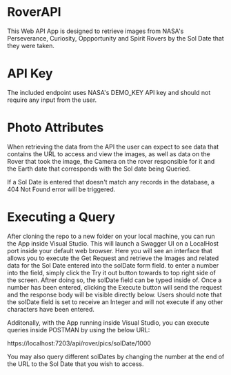 # RoverAPI
This Web API App is designed to retrieve images from NASA's Perseverance, Curiosity, Oppportunity and Spirit Rovers by the Sol Date that they were taken.

# API Key
The included endpoint uses NASA's DEMO_KEY API key and should not require any input from the user.

# Photo Attributes
When retrieving the data from the API the user can expect to see data that contains the URL to access and view the images, as well as data on the Rover that took the image, the Camera on the rover responsible for it and the Earth date that corresponds with the Sol date being Queried.

If a Sol Date is entered that doesn't match any records in the database, a 404 Not Found error will be triggered.

# Executing a Query
After cloning the repo to a new folder on your local machine, you can run the App inside Visual Studio. This will launch a Swagger UI on a LocalHost port inside your default web browser. Here you will see an interface that allows you to execute the Get Request and retrieve the Images and related data for the Sol Date entered into the solDate form field. to enter a number into the field, simply click the Try it out button towards to top right side of the screen. Aftrer doing so, the solDate field can be typed inside of. Once a number has been entered, clicking the Execute button will send the request and the response body will be visible directly below. Users should note that the solDate field is set to receive an Integer and will not execute if any other characters have been entered.

Additonally, with the App running inside Visual Studio, you can execute queries inside POSTMAN by using the below URL:

https://localhost:7203/api/rover/pics/solDate/1000

You may also query different solDates by changing the number at the end of the URL to the Sol Date that you wish to access.
